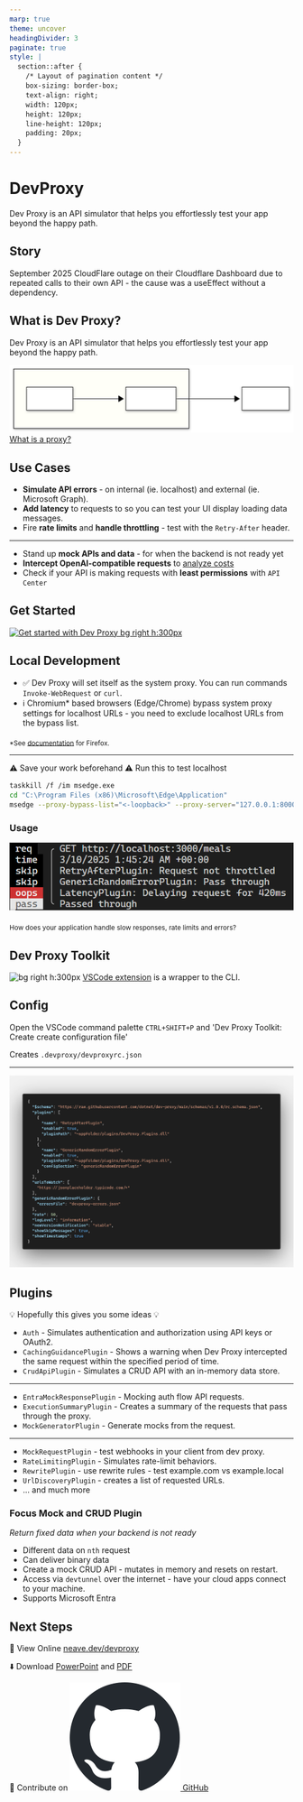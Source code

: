 ```yaml
---
marp: true
theme: uncover
headingDivider: 3
paginate: true
style: |
  section::after {
    /* Layout of pagination content */
    box-sizing: border-box;
    text-align: right;
    width: 120px;
    height: 120px;
    line-height: 120px;
    padding: 20px;
  }
---
```



<!--
_class:
 - lead
 - invert
-->

# DevProxy

Dev Proxy is an API simulator that helps you effortlessly test your app beyond the happy path.

<!--fit-->
<!-- _paginate: skip -->

## Story

September 2025 CloudFlare outage on their Cloudflare Dashboard due to repeated calls to their own API - the cause was a useEffect without a dependency.

## What is Dev Proxy?

Dev Proxy is an API simulator that helps you effortlessly test your app beyond the happy path.

![w:1000px](img/proxy.svg)
[What is a proxy?](https://learn.microsoft.com/en-us/microsoft-cloud/dev/dev-proxy/concepts/what-is-proxy)

## Use Cases

- **Simulate API errors** - on internal (ie. localhost) and external (ie. Microsoft Graph).
- **Add latency** to requests to so you can test your UI display loading data messages.
- Fire **rate limits** and **handle throttling** - test with the  `Retry-After` header.

---

- Stand up **mock APIs and data** - for when the backend is not ready yet
- **Intercept OpenAI-compatible requests** to [analyze costs](https://learn.microsoft.com/en-us/microsoft-cloud/dev/dev-proxy/how-to/understand-language-model-usage?tabs=aspire)
- Check if your API is making requests with **least permissions** with `API Center`

## Get Started

[![Get started with Dev Proxy bg right h:300px](https://markdown-videos-api.jorgenkh.no/url?url=https%3A%2F%2Fyoutu.be%2FHVTJlGSxhcw)](https://youtu.be/HVTJlGSxhcw)

## Local Development


- ✅ Dev Proxy will set itself as the system proxy. You can run commands `Invoke-WebRequest` or `curl`.
- ℹ️ Chromium* based browsers (Edge/Chrome) bypass system proxy settings for localhost URLs - you need to exclude localhost URLs from the bypass list.

<sub>*See [documentation](https://learn.microsoft.com/en-us/microsoft-cloud/dev/dev-proxy/how-to/intercept-localhost-requests) for Firefox.</sub>

---

 ⚠️ Save your work beforehand ⚠️
Run this to test localhost

```sh
taskkill /f /im msedge.exe
cd "C:\Program Files (x86)\Microsoft\Edge\Application"
msedge --proxy-bypass-list="<-loopback>" --proxy-server="127.0.0.1:8000"
```

### Usage

![](img/devproxy_intercepted.png)

<sub>How does your application handle
slow responses, rate limits and errors?</sub>

## Dev Proxy Toolkit

![bg right h:300px](https://garrytrinder.gallerycdn.vsassets.io/extensions/garrytrinder/dev-proxy-toolkit/1.5.0/1759321881336/Microsoft.VisualStudio.Services.Icons.Default) [VSCode extension](https://marketplace.visualstudio.com/items?itemName=garrytrinder.dev-proxy-toolkit) is a wrapper to the CLI.

## Config

Open the VSCode command palette `CTRL+SHIFT+P` and 'Dev Proxy Toolkit: Create create configuration file'

Creates `.devproxy/devproxyrc.json`

---

![bg 100%](img/config.png)

## Plugins

💡 Hopefully this gives you some ideas 💡

- `Auth` - Simulates authentication and authorization using API keys or OAuth2.
- `CachingGuidancePlugin` - Shows a warning when Dev Proxy intercepted the same request within the specified period of time.
- `CrudApiPlugin` - Simulates a CRUD API with an in-memory data store.

---

- `EntraMockResponsePlugin` - Mocking auth flow API requests.
- `ExecutionSummaryPlugin` - Creates a summary of the requests that pass through the proxy.
- `MockGeneratorPlugin` - Generate mocks from the request.

---

- `MockRequestPlugin` - test webhooks in your client from dev proxy.
- `RateLimitingPlugin` - Simulates rate-limit behaviors.
- `RewritePlugin` - use rewrite rules - test example.com vs example.local
- `UrlDiscoveryPlugin` - creates a list of requested URLs.
- ... and much more

### Focus Mock and CRUD Plugin

*Return fixed data when your backend is not ready*

- Different data on `nth` request
- Can deliver binary data
- Create a mock CRUD API - mutates in memory and resets on restart.
- Access via `devtunnel` over the internet - have your cloud apps connect to your machine.
- Supports Microsoft Entra

## Next Steps
<!-- _paginate: skip -->

🔗 View Online [neave.dev/devproxy](https://neave.dev/devproxy)

⬇️ Download [PowerPoint](https://neave.dev/devproxy/devproxy.pptx) and [PDF](https://neave.dev/devproxy/devproxy.pdf)

📝 Contribute on [![w:48](img/github-mark.svg) GitHub](https://github.com/peterneave/devproxy)
